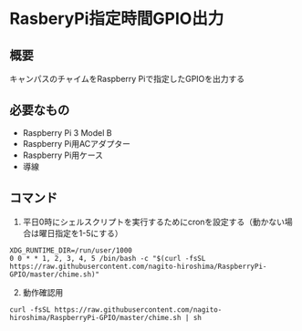 # RasberyPi指定時間GPIO出力
## 概要
キャンパスのチャイムをRaspberry Piで指定したGPIOを出力する

## 必要なもの
- Raspberry Pi 3 Model B
- Raspberry Pi用ACアダプター
- Raspberry Pi用ケース
- 導線

## コマンド

1. 平日0時にシェルスクリプトを実行するためにcronを設定する（動かない場合は曜日指定を1-5にする）
```
XDG_RUNTIME_DIR=/run/user/1000
0 0 * * 1, 2, 3, 4, 5 /bin/bash -c "$(curl -fsSL https://raw.githubusercontent.com/nagito-hiroshima/RaspberryPi-GPIO/master/chime.sh)"
```
2. 動作確認用
```
curl -fsSL https://raw.githubusercontent.com/nagito-hiroshima/RaspberryPi-GPIO/master/chime.sh | sh
```
